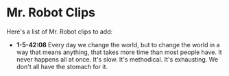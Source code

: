 # Mr. Robot Clips

Here's a list of Mr. Robot clips to add:

* **1-5-42:08** Every day we change the world, but to change the world in a
  way that means anything, that takes more time than most people have.
  It never happens all at once. It's slow. It's methodical. It's
  exhausting. We don't all have the stomach for it.

